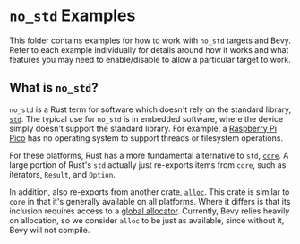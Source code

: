# `no_std` Examples

This folder contains examples for how to work with `no_std` targets and Bevy.
Refer to each example individually for details around how it works and what features you may need to enable/disable to allow a particular target to work.

## What is `no_std`?

`no_std` is a Rust term for software which doesn't rely on the standard library, [`std`](https://doc.rust-lang.org/stable/std/).
The typical use for `no_std` is in embedded software, where the device simply doesn't support the standard library.
For example, a [Raspberry Pi Pico](https://www.raspberrypi.com/documentation/microcontrollers/pico-series.html) has no operating system to support threads or filesystem operations.

For these platforms, Rust has a more fundamental alternative to `std`, [`core`](https://doc.rust-lang.org/stable/core/).
A large portion of Rust's `std` actually just re-exports items from `core`, such as iterators, `Result`, and `Option`.

In addition, also re-exports from another crate, [`alloc`](https://doc.rust-lang.org/stable/alloc/).
This crate is similar to `core` in that it's generally available on all platforms.
Where it differs is that its inclusion requires access to a [global allocator](https://doc.rust-lang.org/stable/std/alloc/trait.GlobalAlloc.html).
Currently, Bevy relies heavily on allocation, so we consider `alloc` to be just as available, since without it, Bevy will not compile.
